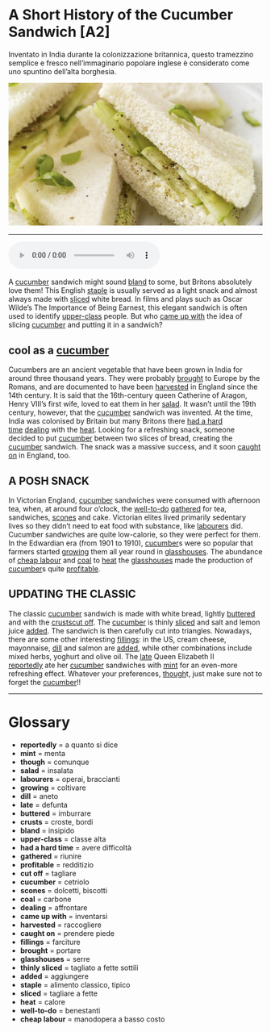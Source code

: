 # A Short History of the Cucumber Sandwich   [A2]

Inventato in India durante la colonizzazione britannica, questo tramezzino semplice e fresco nell’immaginario popolare inglese è considerato come uno spuntino dell’alta borghesia.

![](A%20Short%20History%20of%20the%20Cucumber%20Sandwich.webp)

--------------

<div>
<audio controls autoplay>
    <source src="https://raw.githubusercontent.com/dartie/knowledge-base/main/English/SpeakUp/2023-04/A%20Short%20History%20of%20the%20Cucumber%20Sandwich.mp3" type="audio/mpeg">
</audio>
</div>


A [cucumber](## "cetriolo") sandwich might sound [bland](## "insipido") to some, but Britons absolutely love them! This English [staple](## "alimento classico, tipico") is usually served as a light snack and almost always made with [sliced](## "tagliare a fette") white bread. In films and plays such as Oscar Wilde’s The Importance of Being Earnest, this elegant sandwich is often used to identify [upper-class](## "classe alta") people. But who [came up with](## "inventarsi") the idea of slicing [cucumber](## "cetriolo") and putting it in a sandwich? 

## cool as a [cucumber](## "cetriolo")
Cucumbers are an ancient vegetable that have been grown in India for around three thousand years. They were probably [brought](## "portare") to Europe by the Romans, and are documented to have been [harvested](## "raccogliere") in England since the 14th century. It is said that the 16th-century queen Catherine of Aragon, Henry VIII’s first wife, loved to eat them in her [salad](## "insalata").
It wasn’t until the 19th century, however, that the [cucumber](## "cetriolo") sandwich was invented. At the time, India was colonised by Britain but many Britons there [had a hard time](## "avere difficoltà") [dealing](## "affrontare") with the [heat](## "calore"). Looking for a refreshing snack, someone decided to put [cucumber](## "cetriolo") between two slices of bread, creating the [cucumber](## "cetriolo") sandwich. The snack was a massive success, and it soon [caught on](## "prendere piede") in England, too. 

## A POSH SNACK
In Victorian England, [cucumber](## "cetriolo") sandwiches were consumed with afternoon tea, when, at around four o’clock, the [well-to-do](## "benestanti") [gathered](## "riunire") for tea, sandwiches, [scones](## "dolcetti, biscotti") and cake. Victorian elites lived primarily sedentary lives so they didn’t need to eat food with substance, like [labourers](## "operai, braccianti") did. Cucumber sandwiches are quite low-calorie, so they were perfect for them. 
In the Edwardian era (from 1901 to 1910), [cucumber](## "cetriolo")s were so popular that farmers started [growing](## "coltivare") them all year round in [glasshouses](## "serre"). The abundance of [cheap labour](## "manodopera a basso costo") and [coal](## "carbone") to [heat](## "calore") the [glasshouses](## "serre") made the production of [cucumber](## "cetriolo")s quite [profitable](## "redditizio").

## UPDATING THE CLASSIC
The classic [cucumber](## "cetriolo") sandwich is made with white bread, lightly [buttered](## "imburrare") and with the [crusts](## "croste, bordi")[cut off](## "tagliare"). The [cucumber](## "cetriolo") is thinly [sliced](## "tagliare a fette") and salt and lemon juice [added](## "aggiungere"). The sandwich is then carefully cut into triangles. Nowadays, there are some other interesting [fillings](## "farciture"): in the US, cream cheese, mayonnaise, [dill](## "aneto") and salmon are [added](## "aggiungere"), while other combinations include mixed herbs, yoghurt and olive oil. The [late](## "defunta") Queen Elizabeth II [reportedly](## "a quanto si dice") ate her [cucumber](## "cetriolo") sandwiches with [mint](## "menta") for an even-more refreshing effect. Whatever your preferences, [though](## "comunque")t, just make sure not to forget the [cucumber](## "cetriolo")!!

--------------

<div style = "display:block; clear:both; page-break-after:always;"></div>

# Glossary
* **reportedly** = a quanto si dice
* **mint** = menta
* **though** = comunque
* **salad** = insalata
* **labourers** = operai, braccianti
* **growing** = coltivare
* **dill** = aneto
* **late** = defunta
* **buttered** = imburrare
* **crusts** = croste, bordi
* **bland** = insipido
* **upper-class** = classe alta
* **had a hard time** = avere difficoltà
* **gathered** = riunire
* **profitable** = redditizio
* **cut off** = tagliare
* **cucumber** = cetriolo
* **scones** = dolcetti, biscotti
* **coal** = carbone
* **dealing** = affrontare
* **came up with** = inventarsi
* **harvested** = raccogliere
* **caught on** = prendere piede
* **fillings** = farciture
* **brought** = portare
* **glasshouses** = serre
* **thinly sliced** = tagliato a fette sottili
* **added** = aggiungere
* **staple** = alimento classico, tipico
* **sliced** = tagliare a fette
* **heat** = calore
* **well-to-do** = benestanti
* **cheap labour** = manodopera a basso costo
